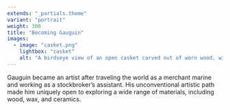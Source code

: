 ```yaml
---
extends: "_partials.theme"
variant: "portrait"
weight: 300
title: "Becoming Gauguin"
images:
  - image: "casket.png"
    lightbox: "casket"
    alt: "A birdseye view of an open casket carved out of worn wood, with torn pieces of leather on the inside cover. A small human figure is carved out of the inside of the casket, and a large crack is visible running through the length of the casket bottom."
---
```


Gauguin became an artist after traveling the world as a merchant marine and working as a stockbroker’s assistant. His unconventional artistic path made him uniquely open to exploring a wide range of materials, including wood, wax, and ceramics.
